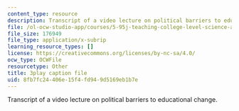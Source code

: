 ```yaml
---
content_type: resource
description: Transcript of a video lecture on political barriers to educational change.
file: /ol-ocw-studio-app/courses/5-95j-teaching-college-level-science-and-engineering-spring-2009/8fb7fc24406e15f4fd949d5169eb1b7e_PaYY0e9eE2A.srt
file_size: 176949
file_type: application/x-subrip
learning_resource_types: []
license: https://creativecommons.org/licenses/by-nc-sa/4.0/
ocw_type: OCWFile
resourcetype: Other
title: 3play caption file
uid: 8fb7fc24-406e-15f4-fd94-9d5169eb1b7e
---
```

Transcript of a video lecture on political barriers to educational change.